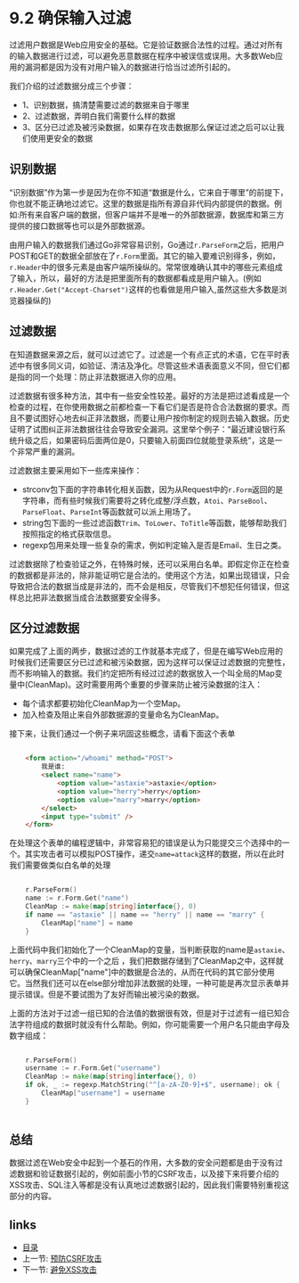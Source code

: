 # 9.2 确保输入过滤
过滤用户数据是Web应用安全的基础。它是验证数据合法性的过程。通过对所有的输入数据进行过滤，可以避免恶意数据在程序中被误信或误用。大多数Web应用的漏洞都是因为没有对用户输入的数据进行恰当过滤所引起的。

我们介绍的过滤数据分成三个步骤：

- 1、识别数据，搞清楚需要过滤的数据来自于哪里
- 2、过滤数据，弄明白我们需要什么样的数据
- 3、区分已过滤及被污染数据，如果存在攻击数据那么保证过滤之后可以让我们使用更安全的数据

## 识别数据
“识别数据”作为第一步是因为在你不知道“数据是什么，它来自于哪里”的前提下，你也就不能正确地过滤它。这里的数据是指所有源自非代码内部提供的数据。例如:所有来自客户端的数据，但客户端并不是唯一的外部数据源，数据库和第三方提供的接口数据等也可以是外部数据源。

由用户输入的数据我们通过Go非常容易识别，Go通过`r.ParseForm`之后，把用户POST和GET的数据全部放在了`r.Form`里面。其它的输入要难识别得多，例如，`r.Header`中的很多元素是由客户端所操纵的。常常很难确认其中的哪些元素组成了输入，所以，最好的方法是把里面所有的数据都看成是用户输入。(例如`r.Header.Get("Accept-Charset")`这样的也看做是用户输入,虽然这些大多数是浏览器操纵的)

## 过滤数据
在知道数据来源之后，就可以过滤它了。过滤是一个有点正式的术语，它在平时表述中有很多同义词，如验证、清洁及净化。尽管这些术语表面意义不同，但它们都是指的同一个处理：防止非法数据进入你的应用。

过滤数据有很多种方法，其中有一些安全性较差。最好的方法是把过滤看成是一个检查的过程，在你使用数据之前都检查一下看它们是否是符合合法数据的要求。而且不要试图好心地去纠正非法数据，而要让用户按你制定的规则去输入数据。历史证明了试图纠正非法数据往往会导致安全漏洞。这里举个例子：“最近建设银行系统升级之后，如果密码后面两位是0，只要输入前面四位就能登录系统”，这是一个非常严重的漏洞。

过滤数据主要采用如下一些库来操作：

- strconv包下面的字符串转化相关函数，因为从Request中的`r.Form`返回的是字符串，而有些时候我们需要将之转化成整/浮点数，`Atoi`、`ParseBool`、`ParseFloat`、`ParseInt`等函数就可以派上用场了。
- string包下面的一些过滤函数`Trim`、`ToLower`、`ToTitle`等函数，能够帮助我们按照指定的格式获取信息。
- regexp包用来处理一些复杂的需求，例如判定输入是否是Email、生日之类。

过滤数据除了检查验证之外，在特殊时候，还可以采用白名单。即假定你正在检查的数据都是非法的，除非能证明它是合法的。使用这个方法，如果出现错误，只会导致把合法的数据当成是非法的，而不会是相反，尽管我们不想犯任何错误，但这样总比把非法数据当成合法数据要安全得多。

## 区分过滤数据
如果完成了上面的两步，数据过滤的工作就基本完成了，但是在编写Web应用的时候我们还需要区分已过滤和被污染数据，因为这样可以保证过滤数据的完整性，而不影响输入的数据。我们约定把所有经过过滤的数据放入一个叫全局的Map变量中(CleanMap)。这时需要用两个重要的步骤来防止被污染数据的注入：
- 每个请求都要初始化CleanMap为一个空Map。
- 加入检查及阻止来自外部数据源的变量命名为CleanMap。

接下来，让我们通过一个例子来巩固这些概念，请看下面这个表单
```html

	<form action="/whoami" method="POST">
		我是谁:
		<select name="name">
			<option value="astaxie">astaxie</option>
			<option value="herry">herry</option>
			<option value="marry">marry</option>
		</select>
		<input type="submit" />
	</form>

```
在处理这个表单的编程逻辑中，非常容易犯的错误是认为只能提交三个选择中的一个。其实攻击者可以模拟POST操作，递交`name=attack`这样的数据，所以在此时我们需要做类似白名单的处理
```Go

	r.ParseForm()
	name := r.Form.Get("name")
	CleanMap := make(map[string]interface{}, 0)
	if name == "astaxie" || name == "herry" || name == "marry" {
		CleanMap["name"] = name
	}

```
上面代码中我们初始化了一个CleanMap的变量，当判断获取的name是`astaxie`、`herry`、`marry`三个中的一个之后
，我们把数据存储到了CleanMap之中，这样就可以确保CleanMap["name"]中的数据是合法的，从而在代码的其它部分使用它。当然我们还可以在else部分增加非法数据的处理，一种可能是再次显示表单并提示错误。但是不要试图为了友好而输出被污染的数据。

上面的方法对于过滤一组已知的合法值的数据很有效，但是对于过滤有一组已知合法字符组成的数据时就没有什么帮助。例如，你可能需要一个用户名只能由字母及数字组成：
```Go

	r.ParseForm()
	username := r.Form.Get("username")
	CleanMap := make(map[string]interface{}, 0)
	if ok, _ := regexp.MatchString("^[a-zA-Z0-9]+$", username); ok {
		CleanMap["username"] = username
	}
	
```
## 总结
数据过滤在Web安全中起到一个基石的作用，大多数的安全问题都是由于没有过滤数据和验证数据引起的，例如前面小节的CSRF攻击，以及接下来将要介绍的XSS攻击、SQL注入等都是没有认真地过滤数据引起的，因此我们需要特别重视这部分的内容。

## links
   * [目录](<preface.md>)
   * 上一节: [预防CSRF攻击](<09.1.md>)
   * 下一节: [避免XSS攻击](<09.3.md>)
